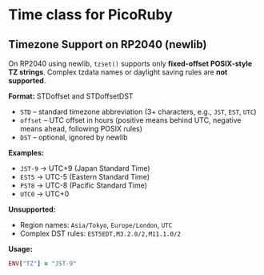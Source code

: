 # Time class for PicoRuby

## Timezone Support on RP2040 (newlib)

On RP2040 using newlib, `tzset()` supports only **fixed-offset POSIX-style TZ strings**.
Complex tzdata names or daylight saving rules are **not supported**.

**Format:** STDoffset and STDoffsetDST

- `STD` – standard timezone abbreviation (3+ characters, e.g., `JST`, `EST`, `UTC`)
- `offset` – UTC offset in hours (positive means behind UTC, negative means ahead, following POSIX rules)
- `DST` – optional, ignored by newlib

**Examples:**

- `JST-9` → UTC+9 (Japan Standard Time)
- `EST5` → UTC-5 (Eastern Standard Time)
- `PST8` → UTC-8 (Pacific Standard Time)
- `UTC0` → UTC+0

**Unsupported:**

- Region names: `Asia/Tokyo`, `Europe/London`, `UTC`
- Complex DST rules: `EST5EDT,M3.2.0/2,M11.1.0/2`

**Usage:**

```ruby
ENV["TZ"] = "JST-9"
```

